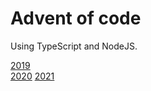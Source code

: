 # Advent of code

Using TypeScript and NodeJS.

[2019](./archive/2019)  
[2020](./2020)
[2021](./2021)
